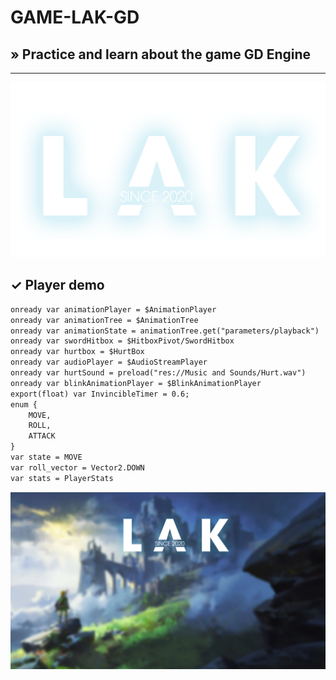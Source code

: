 # GAME-LAK-GD
## » Practice and learn about the game GD Engine
-----
<p align="center">
	<img src="https://raw.githubusercontent.com/anvndev/GAME-LAK-GD/main/INTRO/LAK_LOGO.png" width="600">
</p>


## ✓ Player demo

```html
onready var animationPlayer = $AnimationPlayer
onready var animationTree = $AnimationTree
onready var animationState = animationTree.get("parameters/playback")
onready var swordHitbox = $HitboxPivot/SwordHitbox
onready var hurtbox = $HurtBox
onready var audioPlayer = $AudioStreamPlayer
onready var hurtSound = preload("res://Music and Sounds/Hurt.wav")
onready var blinkAnimationPlayer = $BlinkAnimationPlayer
export(float) var InvincibleTimer = 0.6;
enum {
	MOVE,
	ROLL,
	ATTACK
}
var state = MOVE
var roll_vector = Vector2.DOWN
var stats = PlayerStats
```

<p align="center">
	<img src="https://raw.githubusercontent.com/anvndev/GAME-LAK-GD/main/INTRO/main_bg.png" width="600">
</p>
